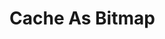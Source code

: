# Cache As Bitmap

<!-- <demo mode="full" :background-alpha="0" src="./demo/cache-as-bitmap.vue" /> -->
